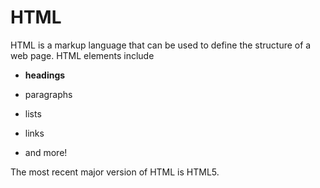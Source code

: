 # HTML

HTML is a markup language that can be used to define the structure of a web page. HTML elements include

* **headings**
* paragraphs
* lists
* links
* and more!

The most recent major version of HTML is HTML5.